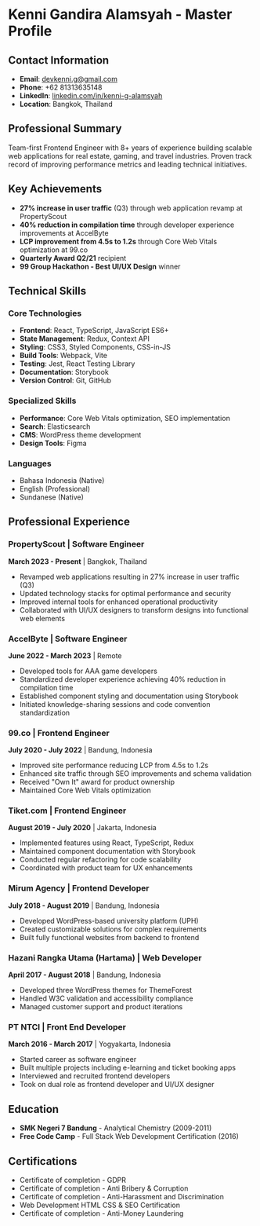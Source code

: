 # Kenni Gandira Alamsyah - Master Profile

## Contact Information
- **Email**: devkenni.g@gmail.com
- **Phone**: +62 81313635148
- **LinkedIn**: [linkedin.com/in/kenni-g-alamsyah](https://www.linkedin.com/in/kenni-g-alamsyah)
- **Location**: Bangkok, Thailand

## Professional Summary
Team-first Frontend Engineer with 8+ years of experience building scalable web applications for real estate, gaming, and travel industries. Proven track record of improving performance metrics and leading technical initiatives.

## Key Achievements
- **27% increase in user traffic** (Q3) through web application revamp at PropertyScout
- **40% reduction in compilation time** through developer experience improvements at AccelByte
- **LCP improvement from 4.5s to 1.2s** through Core Web Vitals optimization at 99.co
- **Quarterly Award Q2/21** recipient
- **99 Group Hackathon - Best UI/UX Design** winner

## Technical Skills

### Core Technologies
- **Frontend**: React, TypeScript, JavaScript ES6+
- **State Management**: Redux, Context API
- **Styling**: CSS3, Styled Components, CSS-in-JS
- **Build Tools**: Webpack, Vite
- **Testing**: Jest, React Testing Library
- **Documentation**: Storybook
- **Version Control**: Git, GitHub

### Specialized Skills
- **Performance**: Core Web Vitals optimization, SEO implementation
- **Search**: Elasticsearch
- **CMS**: WordPress theme development
- **Design Tools**: Figma

### Languages
- Bahasa Indonesia (Native)
- English (Professional)
- Sundanese (Native)

## Professional Experience

### PropertyScout | Software Engineer
**March 2023 - Present** | Bangkok, Thailand
- Revamped web applications resulting in 27% increase in user traffic (Q3)
- Updated technology stacks for optimal performance and security
- Improved internal tools for enhanced operational productivity
- Collaborated with UI/UX designers to transform designs into functional web elements

### AccelByte | Software Engineer
**June 2022 - March 2023** | Remote
- Developed tools for AAA game developers
- Standardized developer experience achieving 40% reduction in compilation time
- Established component styling and documentation using Storybook
- Initiated knowledge-sharing sessions and code convention standardization

### 99.co | Frontend Engineer
**July 2020 - July 2022** | Bandung, Indonesia
- Improved site performance reducing LCP from 4.5s to 1.2s
- Enhanced site traffic through SEO improvements and schema validation
- Received "Own It" award for product ownership
- Maintained Core Web Vitals optimization

### Tiket.com | Frontend Engineer
**August 2019 - July 2020** | Jakarta, Indonesia
- Implemented features using React, TypeScript, Redux
- Maintained component documentation with Storybook
- Conducted regular refactoring for code scalability
- Coordinated with product team for UX enhancements

### Mirum Agency | Frontend Developer
**July 2018 - August 2019** | Bandung, Indonesia
- Developed WordPress-based university platform (UPH)
- Created customizable solutions for complex requirements
- Built fully functional websites from backend to frontend

### Hazani Rangka Utama (Hartama) | Web Developer
**April 2017 - August 2018** | Bandung, Indonesia
- Developed three WordPress themes for ThemeForest
- Handled W3C validation and accessibility compliance
- Managed customer support and product iterations

### PT NTCI | Front End Developer
**March 2016 - March 2017** | Yogyakarta, Indonesia
- Started career as software engineer
- Built multiple projects including e-learning and ticket booking apps
- Interviewed and recruited frontend developers
- Took on dual role as frontend developer and UI/UX designer

## Education
- **SMK Negeri 7 Bandung** - Analytical Chemistry (2009-2011)
- **Free Code Camp** - Full Stack Web Development Certification (2016)

## Certifications
- Certificate of completion - GDPR
- Certificate of completion - Anti Bribery & Corruption
- Certificate of completion - Anti-Harassment and Discrimination
- Web Development HTML CSS & SEO Certification
- Certificate of completion - Anti-Money Laundering